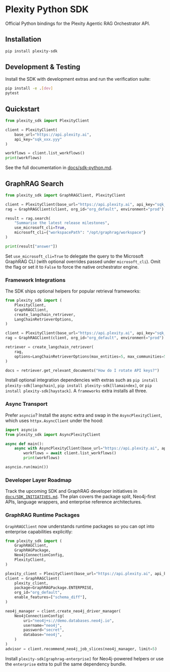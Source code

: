 # Plexity Python SDK

Official Python bindings for the Plexity Agentic RAG Orchestrator API.

## Installation

```bash
pip install plexity-sdk
```

## Development & Testing

Install the SDK with development extras and run the verification suite:

```bash
pip install -e .[dev]
pytest
```

## Quickstart

```python
from plexity_sdk import PlexityClient

client = PlexityClient(
    base_url="https://api.plexity.ai",
    api_key="sqk_xxx.yyy"
)

workflows = client.list_workflows()
print(workflows)
```

See the full documentation in [docs/sdk-python.md](docs/sdk-python.md).

## GraphRAG Search

```python
from plexity_sdk import GraphRAGClient, PlexityClient

client = PlexityClient(base_url="https://api.plexity.ai", api_key="sqk_xxx.yyy")
rag = GraphRAGClient(client, org_id="org_default", environment="prod")

result = rag.search(
    "Summarise the latest release milestones",
    use_microsoft_cli=True,
    microsoft_cli={"workspacePath": "/opt/graphrag/workspace"}
)

print(result["answer"])
```

Set `use_microsoft_cli=True` to delegate the query to the Microsoft GraphRAG CLI (with optional overrides passed under `microsoft_cli`). Omit the flag or set it to `False` to force the native orchestrator engine.

### Framework Integrations

The SDK ships optional helpers for popular retrieval frameworks:

```python
from plexity_sdk import (
    PlexityClient,
    GraphRAGClient,
    create_langchain_retriever,
    LangChainRetrieverOptions,
)

client = PlexityClient(base_url="https://api.plexity.ai", api_key="sqk_xxx.yyy")
rag = GraphRAGClient(client, org_id="org_default", environment="prod")

retriever = create_langchain_retriever(
    rag,
    options=LangChainRetrieverOptions(max_entities=5, max_communities=5),
)

docs = retriever.get_relevant_documents("How do I rotate API keys?")
```

Install optional integration dependencies with extras such as `pip install plexity-sdk[langchain]`, `pip install plexity-sdk[llamaindex]`, or `pip install plexity-sdk[haystack]`. A `frameworks` extra installs all three.

### Async Transport

Prefer `asyncio`? Install the async extra and swap in the `AsyncPlexityClient`, which uses `httpx.AsyncClient` under the hood:

```python
import asyncio
from plexity_sdk import AsyncPlexityClient

async def main():
    async with AsyncPlexityClient(base_url="https://api.plexity.ai", api_key="sqk_xxx.yyy") as client:
        workflows = await client.list_workflows()
        print(workflows)

asyncio.run(main())
```

### Developer Layer Roadmap

Track the upcoming SDK and GraphRAG developer initiatives in [`docs/SDK_INITIATIVES.md`](docs/SDK_INITIATIVES.md). The plan covers the package split, Neo4j-first APIs, language wrappers, and enterprise reference architectures.

### GraphRAG Runtime Packages

`GraphRAGClient` now understands runtime packages so you can opt into enterprise capabilities explicitly:

```python
from plexity_sdk import (
    GraphRAGClient,
    GraphRAGPackage,
    Neo4jConnectionConfig,
    PlexityClient,
)

plexity_client = PlexityClient(base_url="https://api.plexity.ai", api_key="sqk_xxx.yyy")
client = GraphRAGClient(
    plexity_client,
    package=GraphRAGPackage.ENTERPRISE,
    org_id="org_default",
    enable_features=["schema_diff"],
)

neo4j_manager = client.create_neo4j_driver_manager(
    Neo4jConnectionConfig(
        uri="neo4j+s://demo.databases.neo4j.io",
        username="neo4j",
        password="secret",
        database="neo4j",
    )
)
advisor = client.recommend_neo4j_job_slices(neo4j_manager, limit=5)
```

Install `plexity-sdk[graphrag-enterprise]` for Neo4j-powered helpers or use the `enterprise` extra to pull the same dependency bundle.
